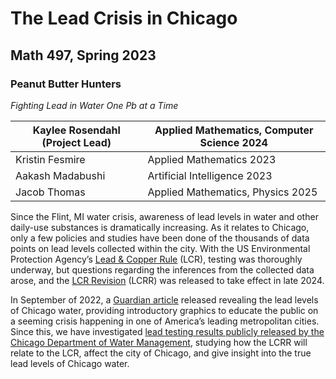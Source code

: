 # The Lead Crisis in Chicago 
## Math 497, Spring 2023
### Peanut Butter Hunters 

*Fighting Lead in Water One Pb at a Time* 

| Kaylee Rosendahl (Project Lead) | Applied Mathematics, Computer Science 2024 | 
| ------ | ----- | 
| Kristin Fesmire | Applied Mathematics 2023 | 
| Aakash Madabushi | Artificial Intelligence 2023 | 
| Jacob Thomas | Applied Mathematics, Physics 2025|

Since the Flint, MI water crisis, awareness of lead levels in water and other daily-use substances is dramatically increasing. As it relates to Chicago, only a few policies and studies have been done of the thousands of data points on lead levels collected within the city. With the US Environmental Protection Agency’s [Lead & Copper Rule](https://www.epa.gov/dwreginfo/lead-and-copper-rule) (LCR), testing was thoroughly underway, but questions regarding the inferences from the collected data arose, and the [LCR Revision](https://sgp.fas.org/crs/misc/R46794.pdf) (LCRR) was released to take effect in late 2024.

In September of 2022, a [Guardian article](https://www.theguardian.com/us-news/2022/sep/21/lead-contamination-chicago-tap-water-revealed) released revealing the lead levels of Chicago water, providing introductory graphics to educate the public on a seeming crisis happening in one of America’s leading metropolitan cities. Since this, we have investigated [lead testing results publicly released by the Chicago Department of Water Management](https://www.chicagowaterquality.org/DataFiles/wqContent/Results.pdf), studying how the LCRR will relate to the LCR, affect the city of Chicago, and give insight into the true lead levels of Chicago water.

